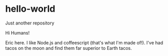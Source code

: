# hello-world
Just another repository

Hi Humans!

Eric here. I like Node.js and coffeescript (that's what I'm made of!).
I've had tacos on the moon and find them far superior to Earth tacos.
